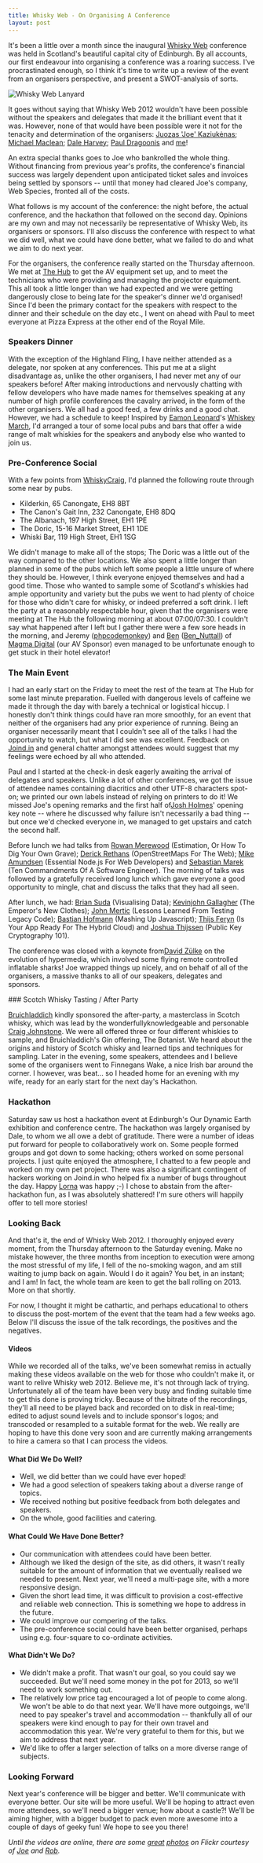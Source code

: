 ```yaml
--- 
title: Whisky Web - On Organising A Conference
layout: post
---
```


It's been a little over a month since the inaugural [Whisky Web](http://whiskyweb.co.uk) conference was held in
Scotland's beautiful capital city of Edinburgh. By all accounts, our first endeavour into organising a conference was a
roaring success. I've procrastinated enough, so I think it's time to write up a review of the event from an organisers
perspective, and present a SWOT-analysis of sorts.

<!--more-->

![Whisky Web Lanyard](/public/whiskyweb-lanyard.jpg)

It goes without saying that Whisky Web 2012 wouldn't have been possible without the speakers and delegates that made it
the brilliant event that it was. However, none of that would have been possible were it not for the tenacity and
determination of the organisers: [Juozas 'Joe' Kaziukėnas](http://juokaz.com/); [Michael
Maclean](http://no-surprises.co.uk); [Dale Harvey](http://arandomurl.com/); [Paul
Dragoonis](https://twitter.com/dr4goonis) and [me](https://maxmanders.co.uk)!

An extra special thanks goes to
Joe who bankrolled the whole thing. Without financing from previous year's profits, the conference's financial success
was largely dependent upon anticipated ticket sales and invoices being settled by sponsors -- until that money had
cleared Joe's company, Web Species, fronted all of the costs.

What follows is my account of the conference: the night before, the actual conference, and the hackathon that followed
on the second day. Opinions are my own and may not necessarily be representative of Whisky Web, its organisers or
sponsors. I'll also discuss the conference with respect to what we did well, what we could have done better, what we
failed to do and what we aim to do next year.

For the organisers, the conference really started on the Thursday afternoon. We met at [The
Hub](http://www.thehub-edinburgh.com/) to get the AV equipment set up, and to meet the technicians who were providing
and managing the projector equipment. This all took a little longer than we had expected and we were getting dangerously
close to being late for the speaker's dinner we'd organised! Since I'd been the primary contact for the speakers with
respect to the dinner and their schedule on the day etc., I went on ahead with Paul to meet everyone at Pizza Express at
the other end of the Royal Mile.

### Speakers Dinner

With the exception of the Highland Fling, I have neither attended as a delegate, nor spoken at any conferences. This put
me at a slight disadvantage as, unlike the other organisers, I had never met any of our speakers before! After making
introductions and nervously chatting with fellow developers who have made names for themselves speaking at any number of
high profile conferences the cavalry arrived, in the form of the other organisers. We all had a good feed, a few drinks
and a good chat. However, we had a schedule to keep! Inspired by [Eamon Leonard](http://twitter.com/EamonLeonard)'s
[Whiskey March](http://whiskeymar.ch/), I'd arranged a tour of some local pubs and bars that offer a wide range of malt
whiskies for the speakers and anybody else who wanted to join us.

### Pre-Conference Social

With a few points from [WhiskyCraig](http://www.twitter.com/WhiskyCraig), I'd planned the following route through some
near by pubs.

* Kilderkin, 65 Canongate, EH8 8BT
* The Canon's Gait Inn, 232 Canongate, EH8 8DQ
* The Albanach, 197 High Street, EH1 1PE
* The Doric, 15-16 Market Street, EH1 1DE
* Whiski Bar, 119 High Street, EH1 1SG

We didn't manage to make all of the stops; The Doric was a little out of the way compared to the other locations. We
also spent a little longer than planned in some of the pubs which left some people a little unsure of where they should
be. However, I think everyone enjoyed themselves and had a good time. Those who wanted to sample some of Scotland's
whiskies had ample opportunity and variety but the pubs we went to had plenty of choice for those who didn't care for
whisky, or indeed preferred a soft drink. I left the party at a reasonably respectable hour, given that the organisers
were meeting at The Hub the following morning at about 07:00/07:30. I couldn't say what happened after I left but I
gather there were a few sore heads in the morning, and Jeremy ([phpcodemonkey](http://twitter.com/phpcodemonkey)) and
[Ben](http://bennuttall.com/whisky-web/) ([Ben_Nuttall](http://twitter.com/Ben_Nuttall)) of [Magma
Digital](http://www.magmadigital.co.uk/) (our AV Sponsor) even managed to be unfortunate enough to get stuck in their
hotel elevator!

### The Main Event

I had an early start on the Friday to meet the rest of the team at The Hub for some last minute preparation. Fuelled
with dangerous levels of caffeine we made it through the day with barely a technical or logistical hiccup. I honestly
don't think things could have ran more smoothly, for an event that neither of the organisers had any prior experience of
running. Being an organiser necessarily meant that I couldn't see all of the talks I had the opportunity to watch, but
what I did see was excellent. Feedback on [Joind.in](https://joind.in/event/view/886) and general chatter amongst
attendees would suggest that my feelings were echoed by all who attended.

Paul and I started at the check-in desk eagerly awaiting the arrival of delegates and speakers. Unlike a lot of other
conferences, we got the issue of attendee names containing diacritics and other UTF-8 characters spot-on; we printed our
own labels instead of relying on printers to do it! We missed Joe's opening remarks and the first half of[Josh
Holmes](http://www.joshholmes.com)' opening key note -- where he discussed why failure isn't necessarily a bad thing --
but once we'd checked everyone in, we managed to get upstairs and catch the second half.

Before lunch we had talks from [Rowan Merewood](http://twitter.com/rowan_m) (Estimation, Or How To Dig Your Own Grave);
[Derick Rethans](http://twitter.com/derickr) (OpenStreetMaps For The Web); [Mike Amundsen](http://twitter.com/mamund)
(Essential Node.js For Web Developers) and [Sebastian Marek](http://twitter.com/mamund) (Ten Commandments Of A Software
Engineer). The morning of talks was followed by a gratefully received long lunch which gave everyone a good opportunity
to mingle, chat and discuss the talks that they had all seen.

After lunch, we had: [Brian Suda](http://twitter.com/briansuda) (Visualising Data); [Kevinjohn
Gallagher](http://twitter.com/kevinjohng) (The Emperor's New Clothes); [John Mertic](http://twitter.com/jmertic)
(Lessons Learned From Testing Legacy Code); [Bastian Hofmann](http://twitter.com/bastianhofmann) (Mashing Up
Javascript); [Thijs Feryn](http://twitter.com/thijsferyn) (Is Your App Ready For The Hybrid Cloud) and [Joshua
Thijssen](http://twitter.com/jaytaph) (Public Key Cryptography 101).

The conference was closed with a keynote from[David Zülke](http://twitter.com/dzuelke) on the evolution of hypermedia,
which involved some flying remote controlled inflatable sharks! Joe wrapped things up nicely, and on behalf of all of
the organisers, a massive thanks to all of our speakers, delegates and sponsors.

### Scotch Whisky Tasting / After Party

[Bruichladdich](http://www.bruichladdich.com/) kindly sponsored the after-party, a masterclass in Scotch whisky, which
was lead by the wonderfullyknowledgeable and personable [Craig Johnstone](http://twitter.com/whiskycraig). We were all
offered three or four different whiskies to sample, and Bruichladdich's Gin offering, The Botanist. We heard about the
origins and history of Scotch whisky and learned tips and techniques for sampling. Later in the evening, some speakers,
attendees and I believe some of the organisers went to Finnegans Wake, a nice Irish bar around the corner. I however,
was beat... so I headed home for an evening with my wife, ready for an early start for the next day's Hackathon.

### Hackathon

Saturday saw us host a hackathon event at Edinburgh's Our Dynamic Earth exhibition and conference centre. The hackathon
was largely organised by Dale, to whom we all owe a debt of gratitude. There were a number of ideas put forward for
people to collaboratively work on. Some people formed groups and got down to some hacking; others worked on some
personal projects. I just quite enjoyed the atmosphere, I chatted to a few people and worked on my own pet project.
There was also a significant contingent of hackers working on Joind.in who helped fix a number of bugs throughout the
day. Happy [Lorna](http://twitter.com/lornajane) was happy ;-) I chose to abstain from the after-hackathon fun, as I was
absolutely shattered! I'm sure others will happily offer to tell more stories!

### Looking Back

And that's it, the end of Whisky Web 2012. I thoroughly enjoyed every moment, from the Thursday afternoon to the
Saturday evening. Make no mistake however, the three months from inception to execution were among the most stressful of
my life, I fell of the no-smoking wagon, and am still waiting to jump back on again. Would I do it again? You bet, in an
instant; and I am! In fact, the whole team are keen to get the ball rolling on 2013. More on that shortly.

For now, I thought it might be cathartic, and perhaps educational to others to discuss the post-mortem of the event that
the team had a few weeks ago. Below I'll discuss the issue of the talk recordings, the positives and the negatives.

#### Videos

While we recorded all of the talks, we've been somewhat remiss in actually making these videos available on the web for
those who couldn't make it, or want to relive Whisky web 2012. Believe me, it's not through lack of trying.
Unfortunately all of the team have been very busy and finding suitable time to get this done is proving tricky. Because
of the bitrate of the recordings, they'll all need to be played back and recorded on to disk in real-time; edited to
adjust sound levels and to include sponsor's logos; and transcoded or resampled to a suitable format for the web. We
really are hoping to have this done very soon and are currently making arrangements to hire a camera so that I can
process the videos.

#### What Did We Do Well?

* Well, we did better than we could have ever hoped!
* We had a good selection of speakers taking about a diverse range of topics.
* We received nothing but positive feedback from both delegates and speakers.
* On the whole, good facilities and catering.

#### What Could We Have Done Better?

* Our communication with attendees could have been better.
* Although we liked the design of the site, as did others, it wasn't really suitable for the amount of information that we eventually realised we needed to present. Next year, we'll need a multi-page site, with a more responsive design.
* Given the short lead time, it was difficult to provision a cost-effective and reliable web connection. This is something we hope to address in the future.
* We could improve our compering of the talks.
* The pre-conference social could have been better organised, perhaps using e.g. four-square to co-ordinate activities.

#### What Didn't We Do?

* We didn't make a profit. That wasn't our goal, so you could say we succeeded. But we'll need some money in the pot for 2013, so we'll need to work something out.
* The relatively low price tag encouraged a lot of people to come along. We won't be able to do that next year. We'll have more outgoings, we'll need to pay speaker's travel and accommodation -- thankfully all of our speakers were kind enough to pay for their own travel and accommodation this year. We're very grateful to them for this, but we aim to address that next year.
* We'd like to offer a larger selection of talks on a more diverse range of subjects.

### Looking Forward

Next year's conference will be bigger and better. We'll communicate with everyone better. Our site will be more useful.
We'll be hoping to attract even more attendees, so we'll need a bigger venue; how about a castle?! We'll be aiming
higher, with a bigger budget to pack even more awesome into a couple of days of geeky fun! We hope to see you there!

*Until the videos are online, there are some
[great](http://www.flickr.com/photos/juokaz/sets/72157629490197160/with/6948200302/)
[photos](http://www.flickr.com/photos/akrabat/sets/72157629832114207/with/6938646766/) on Flickr courtesy of
[Joe](http://twitter.com/juokaz) and [Rob](http://twitter.com/akrabat).*
